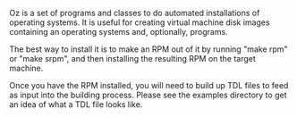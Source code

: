 Oz is a set of programs and classes to do automated installations of
operating systems.  It is useful for creating virtual machine disk
images containing an operating systems and, optionally, programs.

The best way to install it is to make an RPM out of it by running "make rpm"
or "make srpm", and then installing the resulting RPM on the target machine.

Once you have the RPM installed, you will need to build up TDL files to feed
as input into the building process.  Please see the examples directory to get
an idea of what a TDL file looks like.
